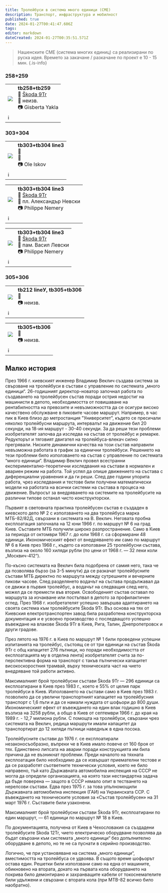 ```yaml
---
title: Тролейбуси в система много единици (СМЕ)
description: Транспорт, инфраструктура и мобилност
published: true
date: 2024-01-27T00:41:47.606Z
tags: 
editor: markdown
dateCreated: 2024-01-27T00:35:51.571Z
---
```


> Нашенските СМЕ (система многих единиц) са реализирани по руска идея.
> Времето за закачане / разкачане по проект е 10 - 15 мин.
{.is-info}

### 258+259
<!--следващ пост--> 
<div class="table-responsive"><table style="width:100%"><tr>
<td><img src="http://46.10.181.183:1518/trinmo/gallery/gisberta-yakla/tb258%20%20tb259%20depo.jpg"></td>
<td><b>tb258+tb259</b><br> 🚎 <a href="/bg/public-transport/fleet-list/1964-Skoda-9Tr">Škoda 9Tr</a><br>📌 неизв.<br> 📷 Gisberta Yakla<br></td></tr>
  <td colspan=2 >ℹ️ </td></table></div>
  

### 303+304
 <!--следващ пост--> 
<div class="table-responsive"><table style="width:100%"><tr>
<td><img src="http://46.10.181.183:1518/trinmo/gallery/ole-iskov/tb303%20tb304%20line3.jpg"></td>
<td><b>tb303+tb304 line3</b><br> 🚋 <a href=""></a> <br>📌<br> 📷 Ole Iskov</td></tr>
  <td colspan=2 >ℹ️ </td></table></div>
  
<!--следващ пост--> 
<div class="table-responsive"><table style="width:100%"><tr>
<td><img src="http://46.10.181.183:1518/trinmo/gallery/philippe-nemery/tb303+tb304%20line3%20(1).jpg"></td>
<td><b>	tb303+tb304 line3</b><br> 🚎 <a href="/bg/public-transport/fleet-list/1964-Skoda-9Tr">Škoda 9Tr</a> <br>📌 пл. Александър Невски<br> 📷 Philippe Nemery</td></tr>
  <td colspan=2 >ℹ️ </td></table></div>
  
<!--следващ пост--> 
<div class="table-responsive"><table style="width:100%"><tr>
<td><img src="http://46.10.181.183:1518/trinmo/gallery/philippe-nemery/tb303+tb304%20line3.jpg"></td>
<td><b>	tb303+tb304 line3</b><br> 🚎 <a href="/bg/public-transport/fleet-list/1964-Skoda-9Tr">Škoda 9Tr</a> <br>📌 пам. Васил Левски<br> 📷 Philippe Nemery</td></tr>
  <td colspan=2 >ℹ️ </td></table></div>
 

### 305+306 
<!--следващ пост--> 
<div class="table-responsive"><table style="width:100%"><tr>
<td><img src="http://46.10.181.183:1518/trinmo/gallery/boris-miladinov/9TR/tb212%20198z.jpg"></td>
<td><b><b>tb212 lineУ, tb305+tb306 </b></b><br>📌  <br> 📷 неизв.</td></tr>
  <td colspan=2 >ℹ️ </td></table></div>

<!--следващ пост--> 
<div class="table-responsive"><table style="width:100%"><tr>
<td><img src="http://46.10.181.183:1518/trinmo/gallery/boris-miladinov/9TR/tb306%20line3%20198z.jpg"></td>
<td><b><b>tb305+tb306 </b></b><br>📌  <br> 📷 неизв.</td></tr>
  <td colspan=2 >ℹ️ </td></table></div>
  
  
## Малко история  
През 1966 г. киевският инженер Владимир Веклич създава система за свързване на тролейбуси в състави с управление по системата „много единици“. 26-годишният директор-новатор започнал работа по създаването на тролейбусен състав поради острия недостиг на машинисти в депото, необходимостта от повишаване на рентабилността на превозите и невъзможността да се осигури високо качествено обслужване в пиковите часове маршрут. Например, в час пик в Киев близо до метростанция "Университет", където се пресичали няколко тролейбусни маршрута, интервалът на движение бил 20 секунди, на 18-ия маршрут - 30-40 секунди. За да реши тези проблеми изобретателят започва да изследва на състав от тролейбус и ремарке. Редукторът и тяговият двигател на тролейбуса-влекач силно прегрявали. Ниските динамични качества на този състав направили невъзможна работата в график за единични тролейбуси. Решението на тези проблеми било използването на състав с управление по системата “много единици“. Владимир Веклич провел всестранни експериментално-теоретични изследвания на състави в нормален и авариен режим на работа. Той успял да опише движението на състава с диференциални уравнения и да ги реши. След две години упорита работа, чрез изследвания и тестове били получени математически модели на работата на всички системи на състава в процеса на движение. Въпросът за внедряването на системите на тролейбусите на различни типове останал чисто конструкторски.

Първият в световната практика тролейбусен състав е създаден в киевското депо № 2 с използването на два тролейбуса марка МТБ-82/82Д, свързани в системата на В. Веклич. Неговата пробна експлоатация започнала на 12 юни 1966 г. по маршрут № 6 на град Киев. Съставите МТБ получили широко разпространение. Само в Киев за периода от октомври 1967 г. до юли 1968 г. са сформирани 48 единици. Икономическият ефект от внедряването им само по маршрут № 6 в Киев през 1968 г., където са използвани 25 тролейбусни състава, възлиза на около 160 хиляди рубли (по цени от 1968 г. — 32 леки коли „Москвич-412“).

По-късно системата на Веклич била подобрена от самия него, така че да позволява бързо (за 3-5 минути) да се разкачат тролейбусните състави МТБ директно по маршрута между сутрешните и вечерните пикови часове. След разделянето водачът на състава продължавал да се движи в първия тролейбус, а водачът на следващия след него, можел да се премести във втория. Освободеният състав оставал по маршрута за изчакване или постъпвал в депото за профилактичен оглед. През 1968 г. изобретателят успешно завършва адаптирането на своята система към тролейбусите Škoda 9Tr. Въз основа на тях от Киевския електротранспортен завод била разработена конструкторска документация и е усвоено производство с последващото успешно въвеждане на влакове Škoda 9Tr в Киев, Рига, Талин, Днепропетровск и други градове.

През лятото на 1976 г. в Киев по маршрут № 1 били проведени успешни изпитанията на тролейбус, състоящ се от три единици на състав Škoda 9Tr с общ капацитет 276 пътници, но поради необходимостта от експлоатацията му в отделна лента] изобретателят счита за по-перспективна форма на транспорт с такъв пътнически капацитет високоскоростния трамвай, върху техническата част на чието внедряване той работи активно.

Максималният брой тролейбусни състави Škoda 9Tr — 296 единици са експлоатирани в Киев през 1983 г., което е 55% от целия парк тролейбуси в Киев. Използването на състави само в Киев през 1983 г. позволило да се увеличи транспортният капацитет на тролейбусния транспорт с 1,6 пъти и да се намали нуждата от шофьори до 800 души. Икономическият ефект от въвеждането на един влак годишно в Киев възлиза на 3258 рубли, а общо в Киев от септември 1966 г. до края на 1989 г. - 12,7 милиона рубли. С помощта на тролейбуси, свързани чрез системата на Веклич, редица маршрути имали капацитет да транспортират до 12 хиляди пътници наведнъж в една посока.

Тролейбусните състави до 1976 г. се експлоатирали незаконосъобразно, въпреки че в Киев имало повече от 160 броя от тях. Единствено липсата на аварии поради конструкцията им била причина да не възникнат проблеми. Преди началото на тяхната експлоатация било необходимо да се извършат приемателни тестове и да се разработят съответните технически условия, което не било направено, тъй като Държавната автомобилна инспекция на СССР не могла да определи организацията, на която тази нестандартна задача да бъде поверена — защото в СССР нямало опит в тестването на нерелсови състави. Едва през 1975 г. за това упълномощили Държавната автомобилна инспекция (ГАИ) на Украинската ССР. С въвеждането на техническите условия за «Състав тролейбусен» на 31 март 1976 г. Съставите били узаконени.

Максималният брой тролейбусни състави Škoda 9Tr, експлоатирани по един маршрут, — 61 единици по маршрут № 18 в Киев.

По документацията, получена от Киев в Чехословакия са създадени тролейбусите Skoda 12Tr, чието електрическо оборудване позволява да бъдат свързани към системата „много единици“ без допълнително оборудване в депото, но те не са пуснати в серийно производство.

Логично, че при установяване на система „много единици“, вместимостта на тролейбуса се удвоява. В същото време шофьорът остава един. Решетки били използвани само на една от машините, обикновено на втората, докато на първата кола оборудването на покрива било демонтирано и захранващите кабели от токоснемателите били удължени и свързани с втората кола (при MTB-82 всичко било наобратно).